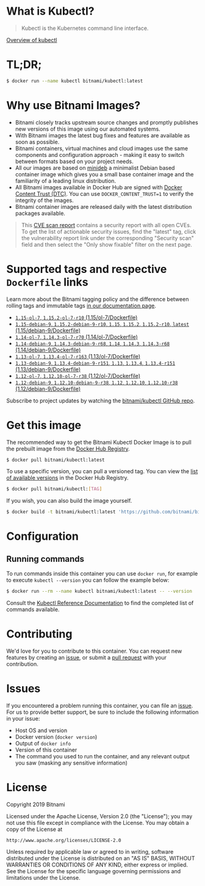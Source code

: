
# What is Kubectl?

> Kubectl is the Kubernetes command line interface.

[Overview of kubectl](https://kubernetes.io/docs/reference/kubectl/overview/)

# TL;DR;

```bash
$ docker run --name kubectl bitnami/kubectl:latest
```

# Why use Bitnami Images?

* Bitnami closely tracks upstream source changes and promptly publishes new versions of this image using our automated systems.
* With Bitnami images the latest bug fixes and features are available as soon as possible.
* Bitnami containers, virtual machines and cloud images use the same components and configuration approach - making it easy to switch between formats based on your project needs.
* All our images are based on [minideb](https://github.com/bitnami/minideb) a minimalist Debian based container image which gives you a small base container image and the familiarity of a leading linux distribution.
* All Bitnami images available in Docker Hub are signed with [Docker Content Trust (DTC)](https://docs.docker.com/engine/security/trust/content_trust/). You can use `DOCKER_CONTENT_TRUST=1` to verify the integrity of the images.
* Bitnami container images are released daily with the latest distribution packages available.


> This [CVE scan report](https://quay.io/repository/bitnami/kubectl?tab=tags) contains a security report with all open CVEs. To get the list of actionable security issues, find the "latest" tag, click the vulnerability report link under the corresponding "Security scan" field and then select the "Only show fixable" filter on the next page.

# Supported tags and respective `Dockerfile` links

Learn more about the Bitnami tagging policy and the difference between rolling tags and immutable tags [in our documentation page](https://docs.bitnami.com/containers/how-to/understand-rolling-tags-containers/).


* [`1.15-ol-7`, `1.15.2-ol-7-r10` (1.15/ol-7/Dockerfile)](https://github.com/bitnami/bitnami-docker-kubectl/blob/1.15.2-ol-7-r10/1.15/ol-7/Dockerfile)
* [`1.15-debian-9`, `1.15.2-debian-9-r10`, `1.15`, `1.15.2`, `1.15.2-r10`, `latest` (1.15/debian-9/Dockerfile)](https://github.com/bitnami/bitnami-docker-kubectl/blob/1.15.2-debian-9-r10/1.15/debian-9/Dockerfile)
* [`1.14-ol-7`, `1.14.3-ol-7-r70` (1.14/ol-7/Dockerfile)](https://github.com/bitnami/bitnami-docker-kubectl/blob/1.14.3-ol-7-r70/1.14/ol-7/Dockerfile)
* [`1.14-debian-9`, `1.14.3-debian-9-r68`, `1.14`, `1.14.3`, `1.14.3-r68` (1.14/debian-9/Dockerfile)](https://github.com/bitnami/bitnami-docker-kubectl/blob/1.14.3-debian-9-r68/1.14/debian-9/Dockerfile)
* [`1.13-ol-7`, `1.13.4-ol-7-r163` (1.13/ol-7/Dockerfile)](https://github.com/bitnami/bitnami-docker-kubectl/blob/1.13.4-ol-7-r163/1.13/ol-7/Dockerfile)
* [`1.13-debian-9`, `1.13.4-debian-9-r151`, `1.13`, `1.13.4`, `1.13.4-r151` (1.13/debian-9/Dockerfile)](https://github.com/bitnami/bitnami-docker-kubectl/blob/1.13.4-debian-9-r151/1.13/debian-9/Dockerfile)
* [`1.12-ol-7`, `1.12.10-ol-7-r38` (1.12/ol-7/Dockerfile)](https://github.com/bitnami/bitnami-docker-kubectl/blob/1.12.10-ol-7-r38/1.12/ol-7/Dockerfile)
* [`1.12-debian-9`, `1.12.10-debian-9-r38`, `1.12`, `1.12.10`, `1.12.10-r38` (1.12/debian-9/Dockerfile)](https://github.com/bitnami/bitnami-docker-kubectl/blob/1.12.10-debian-9-r38/1.12/debian-9/Dockerfile)

Subscribe to project updates by watching the [bitnami/kubectl GitHub repo](https://github.com/bitnami/bitnami-docker-kubectl).

# Get this image

The recommended way to get the Bitnami Kubectl Docker Image is to pull the prebuilt image from the [Docker Hub Registry](https://hub.docker.com/r/bitnami/kubectl).

```bash
$ docker pull bitnami/kubectl:latest
```

To use a specific version, you can pull a versioned tag. You can view the [list of available versions](https://hub.docker.com/r/bitnami/kubectl/tags/) in the Docker Hub Registry.

```bash
$ docker pull bitnami/kubectl:[TAG]
```

If you wish, you can also build the image yourself.

```bash
$ docker build -t bitnami/kubectl:latest 'https://github.com/bitnami/bitnami-docker-kubectl.git#master:1.15/debian-9'
```

# Configuration

## Running commands

To run commands inside this container you can use `docker run`, for example to execute `kubectl --version` you can follow the example below:

```bash
$ docker run --rm --name kubectl bitnami/kubectl:latest -- --version
```

Consult the [Kubectl Reference Documentation](https://kubernetes.io/docs/reference/generated/kubectl/kubectl-commands) to find the completed list of commands available.

# Contributing

We'd love for you to contribute to this container. You can request new features by creating an [issue](https://github.com/bitnami/bitnami-docker-kubectl/issues), or submit a [pull request](https://github.com/bitnami/bitnami-docker-kubectl/pulls) with your contribution.

# Issues

If you encountered a problem running this container, you can file an [issue](https://github.com/bitnami/bitnami-docker-kubectl/issues). For us to provide better support, be sure to include the following information in your issue:

- Host OS and version
- Docker version (`docker version`)
- Output of `docker info`
- Version of this container
- The command you used to run the container, and any relevant output you saw (masking any sensitive information)

# License

Copyright 2019 Bitnami

Licensed under the Apache License, Version 2.0 (the "License");
you may not use this file except in compliance with the License.
You may obtain a copy of the License at

    http://www.apache.org/licenses/LICENSE-2.0

Unless required by applicable law or agreed to in writing, software
distributed under the License is distributed on an "AS IS" BASIS,
WITHOUT WARRANTIES OR CONDITIONS OF ANY KIND, either express or implied.
See the License for the specific language governing permissions and
limitations under the License.

